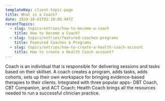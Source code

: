 ```yaml
---
templateKey: client-topic-page
title: What is a Coach?
date: 2020-10-01T02:10:09.947Z
recentTopics:
  - slug: topics/entries/how-to-become-a-coach
    title: How to become a Coach?
  - slug: topics/entries/featured-coaches-programs
    title: Featured Coaches & Programs
  - slug: topics/entries/how-to-create-a-health-coach-account
    title: How to create a Health Coach account?
---
```

Coach is an individual that is responsible for delivering sessions and tasks based on their skillset. A coach creates a program, adds tasks, adds cohorts, sets up their own workspace for bringing evidence-based therapies to their clients. Integrated with three popular apps- DBT Coach, CBT Companion, and ACT Coach; Health Coach brings all the resources needed to run a successful clinician practice.
